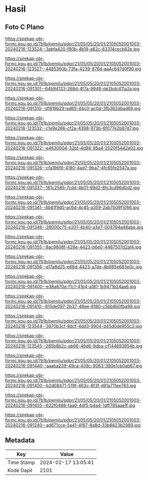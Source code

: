 # Hasil

## Foto C Plano

https://sirekap-obj-formc.kpu.go.id/7b1b/pemilu/pdpr/21/05/05/20/01/2105052001003-20240216-123524--3abfa420-f80b-4b19-a62c-83314cecb82e.jpg

https://sirekap-obj-formc.kpu.go.id/7b1b/pemilu/pdpr/21/05/05/20/01/2105052001003-20240216-123527--4485360b-73fa-4239-876d-aa4c647d0f90.jpg

https://sirekap-obj-formc.kpu.go.id/7b1b/pemilu/pdpr/21/05/05/20/01/2105052001003-20240216-091301--64b94133-268d-4f7a-9948-de2bdc411a2a.jpg

https://sirekap-obj-formc.kpu.go.id/7b1b/pemilu/pdpr/21/05/05/20/01/2105052001003-20240216-091310--d1619b29-ed65-44c0-ac0d-3fb362dbad69.jpg

https://sirekap-obj-formc.kpu.go.id/7b1b/pemilu/pdpr/21/05/05/20/01/2105052001003-20240216-123532--c1e9e266-cf2a-4398-973b-6f077e2b87d7.jpg

https://sirekap-obj-formc.kpu.go.id/7b1b/pemilu/pdpr/21/05/05/20/01/2105052001003-20240216-091322--e4630004-32bf-4d94-95a4-2020f5442e02.jpg

https://sirekap-obj-formc.kpu.go.id/7b1b/pemilu/pdpr/21/05/05/20/01/2105052001003-20240216-091326--cfa196f6-4180-4ad7-9ba7-4fc65fe2547a.jpg

https://sirekap-obj-formc.kpu.go.id/7b1b/pemilu/pdpr/21/05/05/20/01/2105052001003-20240216-091337--161c2585-7cdd-4b01-99d2-8fc3cd96d0d2.jpg

https://sirekap-obj-formc.kpu.go.id/7b1b/pemilu/pdpr/21/05/05/20/01/2105052001003-20240216-091341--4b41f9d0-ac6d-4c45-a359-2ab7b09f1066.jpg

https://sirekap-obj-formc.kpu.go.id/7b1b/pemilu/pdpr/21/05/05/20/01/2105052001003-20240216-091346--28000c75-e201-4b40-a3e7-004794a46abe.jpg

https://sirekap-obj-formc.kpu.go.id/7b1b/pemilu/pdpr/21/05/05/20/01/2105052001003-20240216-091355--8ac9808f-426e-4423-b6e0-4467507d2af4.jpg

https://sirekap-obj-formc.kpu.go.id/7b1b/pemilu/pdpr/21/05/05/20/01/2105052001003-20240216-091356--e17a8d25-e88d-4423-a7de-4b985e683e0c.jpg

https://sirekap-obj-formc.kpu.go.id/7b1b/pemilu/pdpr/21/05/05/20/01/2105052001003-20240216-091400--e38a870a-f1c1-41b4-a181-1b9471b24aa6.jpg

https://sirekap-obj-formc.kpu.go.id/7b1b/pemilu/pdpr/21/05/05/20/01/2105052001003-20240216-091410--815de097-2b37-48ee-8180-c5bb8b0fba99.jpg

https://sirekap-obj-formc.kpu.go.id/7b1b/pemilu/pdpr/21/05/05/20/01/2105052001003-20240216-123544--3970b3cf-8dcf-4dd3-9904-d45d0de955c2.jpg

https://sirekap-obj-formc.kpu.go.id/7b1b/pemilu/pdpr/21/05/05/20/01/2105052001003-20240216-123545--285b8b2c-ab66-46d6-9dba-cf144693954b.jpg

https://sirekap-obj-formc.kpu.go.id/7b1b/pemilu/pdpr/21/05/05/20/01/2105052001003-20240216-091440--aaaba239-49ca-439c-9063-380e1cb0ab67.jpg

https://sirekap-obj-formc.kpu.go.id/7b1b/pemilu/pdpr/21/05/05/20/01/2105052001003-20240216-091450--b2d08471-519f-463c-8f3f-d91a711ee783.jpg

https://sirekap-obj-formc.kpu.go.id/7b1b/pemilu/pdpr/21/05/05/20/01/2105052001003-20240216-091455--622f0486-faa0-4df5-b4a4-1dff785aae1f.jpg

https://sirekap-obj-formc.kpu.go.id/7b1b/pemilu/pdpr/21/05/05/20/01/2105052001003-20240216-091240--ad671cce-5a41-4f87-8a8d-33b8823b2989.jpg


## Metadata

| Key        | Value               |
| ---------- | ------------------- |
| Time Stamp | 2024-02-17 13:05:41 |
| Kode Dapil | 2101                |



